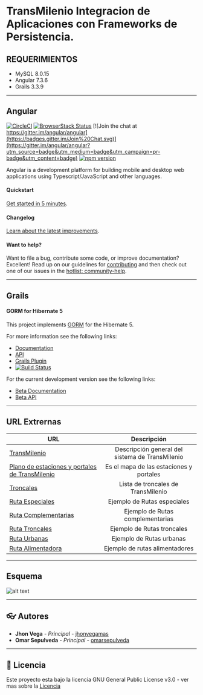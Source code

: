 # TransMilenio Integracion de Aplicaciones con Frameworks de Persistencia.

## REQUERIMIENTOS
  * MySQL 8.0.15
  * Angular 7.3.6  
  * Grails 3.3.9
  
***
## Angular

[![CircleCI](https://circleci.com/gh/angular/angular/tree/master.svg?style=shield)](https://circleci.com/gh/angular/workflows/angular/tree/master)
[![BrowserStack Status](https://www.browserstack.com/automate/badge.svg?badge_key=LzF3RzBVVGt6VWE2S0hHaC9uYllOZz09LS1BVjNTclBKV0x4eVRlcjA4QVY1M0N3PT0=--eb4ce8c8dc2c1c5b2b5352d473ee12a73ac20e06)](https://www.browserstack.com/automate/public-build/LzF3RzBVVGt6VWE2S0hHaC9uYllOZz09LS1BVjNTclBKV0x4eVRlcjA4QVY1M0N3PT0=--eb4ce8c8dc2c1c5b2b5352d473ee12a73ac20e06)
[![Join the chat at https://gitter.im/angular/angular](https://badges.gitter.im/Join%20Chat.svg)](https://gitter.im/angular/angular?utm_source=badge&utm_medium=badge&utm_campaign=pr-badge&utm_content=badge)
[![npm version](https://badge.fury.io/js/%40angular%2Fcore.svg)](https://www.npmjs.com/@angular/core)

Angular is a development platform for building mobile and desktop web applications using Typescript/JavaScript and other languages.

#### Quickstart

[Get started in 5 minutes][quickstart].

#### Changelog

[Learn about the latest improvements][changelog]. 

#### Want to help?

Want to file a bug, contribute some code, or improve documentation? Excellent! Read up on our
guidelines for [contributing][contributing] and then check out one of our issues in the [hotlist: community-help](https://github.com/angular/angular/labels/hotlist%3A%20community-help).

[browserstack]: https://www.browserstack.com/automate/public-build/LzF3RzBVVGt6VWE2S0hHaC9uYllOZz09LS1BVjNTclBKV0x4eVRlcjA4QVY1M0N3PT0=--eb4ce8c8dc2c1c5b2b5352d473ee12a73ac20e06
[contributing]: https://github.com/angular/angular/blob/master/CONTRIBUTING.md
[quickstart]: https://angular.io/guide/quickstart
[changelog]: https://github.com/angular/angular/blob/master/CHANGELOG.md
[ng]: https://angular.io

***
## Grails

#### GORM for Hibernate 5

This project implements [GORM](http://gorm.grails.org/latest/) for the Hibernate 5.

For more information see the following links:

* [Documentation](http://gorm.grails.org/latest/hibernate/manual)
* [API](http://gorm.grails.org/latest/hibernate/api)
* [Grails Plugin](https://grails.org/plugins.html#plugin/hibernate)
* [![Build Status](https://travis-ci.org/grails/gorm-hibernate5.svg?branch=master)](https://travis-ci.org/grails/gorm-hibernate5)

For the current development version see the following links:

* [Beta Documentation](http://gorm.grails.org/snapshot/hibernate/manual)
* [Beta API](http://gorm.grails.org/snapshot/hibernate/api)


***
## URL Extrernas
| URL | Descripción |
|-----|:-----------:|
|[TransMilenio](https://www.sitp.gov.co/Publicaciones/TransMilenio)|Descripción general del sistema de TransMilenio|
|[Plano de estaciones y portales de TransMilenio](https://www.sitp.gov.co/plano_de_estaciones_y_portales_de_transmilenio)| Es el mapa de las estaciones y portales|
|[Troncales](https://www.sitp.gov.co/loader.php?lServicio=Rutas&lTipo=busqueda&lFuncion=troncales)| Lista de troncales de TransMilenio|
|[Ruta Especiales](http://www.sitp.gov.co/Rutas/especiales/618_Pasquilla)| Ejemplo de Rutas especiales |
|[Ruta Complementarias](http://www.sitp.gov.co/Rutas/complementarias/132_retrepo_providencia_alta)| Ejemplo de Rutas complementarias |
|[Ruta Troncales](http://www.sitp.gov.co/Rutas/servicio_troncal/1_portal_eldorado_universidades)| Ejemplo de Rutas troncales |
|[Ruta Urbanas](http://www.sitp.gov.co/Rutas/urbanas/105_boit_bachu)| Ejemplo de Rutas urbanas |
|[Ruta Alimentadora](http://www.sitp.gov.co/Rutas/estacion_portal/14_Cortijo)| Ejemplo de rutas alimentadores |
***

## Esquema

![alt text][logo]

[logo]:https://github.com/omarsepulveda/Trasmilenio-Integracion-de-Aplicaciones-con-Frameworks-de-Persistencia/blob/master/TRANSMILENIO.svg "schema transmiletio"

***
## :eyeglasses: Autores

  * **Jhon Vega** - *Principal* - [jhonvegamas](https://github.com/jhonvegamas) 
  * **Omar Sepulveda** - *Principal* - [omarsepulveda](https://github.com/omarsepulveda) 
  
***
## :memo: Licencia

Este proyecto esta bajo la licencia GNU General Public License v3.0 - ver mas sobre la [Licencia](https://github.com/omarsepulveda/Trasmilenio-Integracion-de-Aplicaciones-con-Frameworks-de-Persistencia/blob/master/LICENSE)

